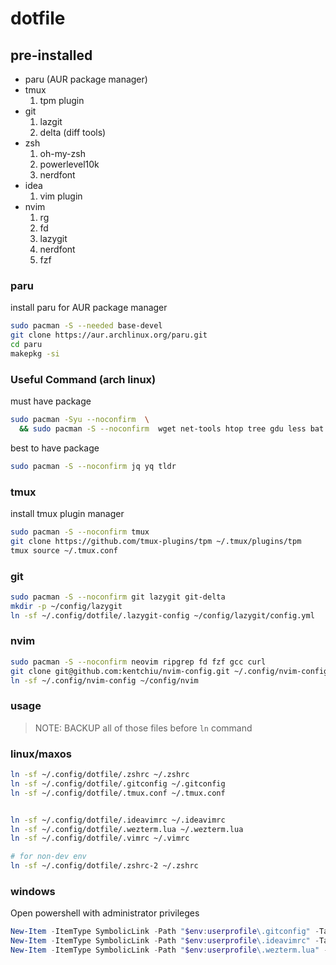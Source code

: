 # dotfile

## pre-installed

- paru (AUR package manager)
- tmux
  1. tpm plugin
- git
  1. lazgit
  2. delta (diff tools)
- zsh
  1. oh-my-zsh
  2. powerlevel10k
  3. nerdfont
- idea
  1. vim plugin
- nvim
  1. rg
  2. fd
  3. lazygit
  4. nerdfont
  5. fzf

### paru

install paru for AUR package manager

```bash
sudo pacman -S --needed base-devel
git clone https://aur.archlinux.org/paru.git
cd paru
makepkg -si
```

### Useful Command (arch linux)

must have package

```bash
sudo pacman -Syu --noconfirm  \
  && sudo pacman -S --noconfirm  wget net-tools htop tree gdu less bat exa htop vim zoxide
```

best to have package

```bash
sudo pacman -S --noconfirm jq yq tldr

```

### tmux

install tmux plugin manager

```bash
sudo pacman -S --noconfirm tmux
git clone https://github.com/tmux-plugins/tpm ~/.tmux/plugins/tpm
tmux source ~/.tmux.conf
```

### git

```bash
sudo pacman -S --noconfirm git lazygit git-delta
mkdir -p ~/config/lazygit
ln -sf ~/.config/dotfile/.lazygit-config ~/config/lazygit/config.yml
```

### nvim

```bash
sudo pacman -S --noconfirm neovim ripgrep fd fzf gcc curl
git clone git@github.com:kentchiu/nvim-config.git ~/.config/nvim-config
ln -sf ~/.config/nvim-config ~/config/nvim
```

### usage

> NOTE: BACKUP all of those files before `ln` command

### linux/maxos

```bash
ln -sf ~/.config/dotfile/.zshrc ~/.zshrc
ln -sf ~/.config/dotfile/.gitconfig ~/.gitconfig
ln -sf ~/.config/dotfile/.tmux.conf ~/.tmux.conf


ln -sf ~/.config/dotfile/.ideavimrc ~/.ideavimrc
ln -sf ~/.config/dotfile/.wezterm.lua ~/.wezterm.lua
ln -sf ~/.config/dotfile/.vimrc ~/.vimrc

# for non-dev env
ln -sf ~/.config/dotfile/.zshrc-2 ~/.zshrc
```

### windows

Open powershell with administrator privileges

```powershell
New-Item -ItemType SymbolicLink -Path "$env:userprofile\.gitconfig" -Target "$env:userprofile\dev\dotfile\.gitconfig" -Force
New-Item -ItemType SymbolicLink -Path "$env:userprofile\.ideavimrc" -Target "$env:userprofile\dev\dotfile\.ideavimrc" -Force
New-Item -ItemType SymbolicLink -Path "$env:userprofile\.wezterm.lua" -Target "$env:userprofile\dev\dotfile\.wezterm.lua" -Force
```
